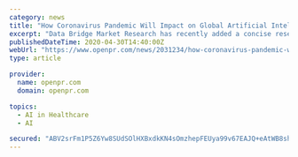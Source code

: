 ```yaml
---
category: news
title: "How Coronavirus Pandemic Will Impact on Global Artificial Intelligence in Healthcare Market : Industry Trends and Developments 2020-2027"
excerpt: "Data Bridge Market Research has recently added a concise research on the Global Artificial Intelligence in Healthcare Market to depict valuable insights related to significant market trends driving the industry The report features analysis based on key opportunities and challenges"
publishedDateTime: 2020-04-30T14:40:00Z
webUrl: "https://www.openpr.com/news/2031234/how-coronavirus-pandemic-will-impact-on-global-artificial"
type: article

provider:
  name: openpr.com
  domain: openpr.com

topics:
  - AI in Healthcare
  - AI

secured: "ABV2srFm1P5Z6Yw8SUdSOlHXBxdkKN4sOmzhepFEUya99v67EAJQ+eAtWB8sh6pTz9oRsgcV4AtmDO3cyHdS6g4sgpc3hYd7Arnobuh/EKsdUd+SPA/86mRGkYhZFXzvYNREKgjz/usrpxUiCt6pOsuYqKT9Zkb3WIThK/tomAsrOwIHoxhj7LbCLK8l+DxIRCgAPEO5AnsIllYSJUKCoeQD/2dX8RjgF92tYWKUMhZnifQihaojf0DtuMg3nTQ1O2iYoELDmvbs2QQiWkKBSEeaGGCs4JJbJjRdNwtKyRoQGy7b3GCrAM6eo0JIXJH6+shl7ngAW/T2SCxKku/JmZp4PQoGkLTSNMv+zOkjb6qyGIC/3a+g5b0YoL0HIRaAGGC3Y4+dCVlcWD5uZqMYoatuvXFGY+615AJLRICEtmeK6+VgY/UHsH3v6ju51AOjQd3YLonrmLpsJhuNqfxIwenCdC/ub2f9rXyxbpCFeIU=;1glvnz/NDZWvB9PI707Eew=="
---
```


